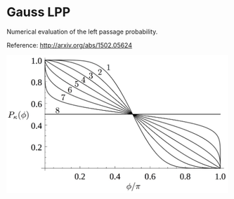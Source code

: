 Gauss LPP
=========

Numerical evaluation of the left passage probability.

Reference: http://arxiv.org/abs/1502.05624

![](https://github.com/kjs73/gauss_lpp/blob/master/images/schramm_formual_eval_mathematica.jpg)
